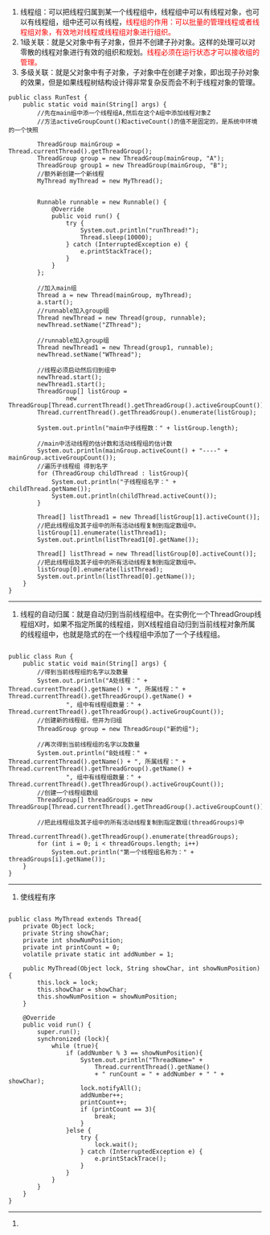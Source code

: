 1. 线程组：可以把线程归属到某一个线程组中，线程组中可以有线程对象，也可以有线程组，组中还可以有线程，<font color="red">线程组的作用：可以批量的管理线程或者线程组对象，有效地对线程或线程组对象进行组织。</font>
2. 1级关联：就是父对象中有子对象，但并不创建子孙对象。这样的处理可以对零散的线程对象进行有效的组织和规划。<font color="red">线程必须在运行状态才可以接收组的管理。</font>
3. 多级关联：就是父对象中有子对象，子对象中在创建子对象，即出现子孙对象的效果，但是如果线程树结构设计得非常复杂反而会不利于线程对象的管理。
<pre><code>public class RunTest {
    public static void main(String[] args) {
        //先在main组中添一个线程组A,然后在这个A组中添加线程对象Z
        //方法activeGroupCount()和activeCount()的值不是固定的，是系统中环境的一个快照

        ThreadGroup mainGroup = Thread.currentThread().getThreadGroup();
        ThreadGroup group = new ThreadGroup(mainGroup, "A");
        ThreadGroup group1 = new ThreadGroup(mainGroup, "B");
        //额外新创建一个新线程
        MyThread myThread = new MyThread();


        Runnable runnable = new Runnable() {
            @Override
            public void run() {
                try {
                    System.out.println("runThread!");
                    Thread.sleep(10000);
                } catch (InterruptedException e) {
                    e.printStackTrace();
                }
            }
        };

        //加入main组
        Thread a = new Thread(mainGroup, myThread);
        a.start();
        //runnable加入group组
        Thread newThread = new Thread(group, runnable);
        newThread.setName("ZThread");

        //runnable加入group组
        Thread newThread1 = new Thread(group1, runnable);
        newThread.setName("WThread");

        //线程必须启动然后归到组中
        newThread.start();
        newThread1.start();
        ThreadGroup[] listGroup =
                new ThreadGroup[Thread.currentThread().getThreadGroup().activeGroupCount()];
        Thread.currentThread().getThreadGroup().enumerate(listGroup);

        System.out.println("main中子线程数：" + listGroup.length);

        //main中活动线程的估计数和活动线程组的估计数
        System.out.println(mainGroup.activeCount() + "----" + mainGroup.activeGroupCount());
        //遍历子线程组 得到名字
        for (ThreadGroup childThread : listGroup){
            System.out.println("子线程组名字：" + childThread.getName());
            System.out.println(childThread.activeCount());
        }

        Thread[] listThread1 = new Thread[listGroup[1].activeCount()];
        //把此线程组及其子组中的所有活动线程复制到指定数组中。
        listGroup[1].enumerate(listThread1);
        System.out.println(listThread1[0].getName());

        Thread[] listThread = new Thread[listGroup[0].activeCount()];
        //把此线程组及其子组中的所有活动线程复制到指定数组中。
        listGroup[0].enumerate(listThread);
        System.out.println(listThread[0].getName());
    }
}</code></pre>
 

----------
1. 线程的自动归属：就是自动归到当前线程组中。在实例化一个ThreadGroup线程组X时，如果不指定所属的线程组，则X线程组自动归到当前线程对象所属的线程组中，也就是隐式的在一个线程组中添加了一个子线程组。
<pre><code>
public class Run {
    public static void main(String[] args) {
        //得到当前线程组的名字以及数量
        System.out.println("A处线程：" + Thread.currentThread().getName() + ", 所属线程：" + Thread.currentThread().getThreadGroup().getName() +
                ", 组中有线程组数量：" + Thread.currentThread().getThreadGroup().activeGroupCount());
        //创建新的线程组，但并为归组
        ThreadGroup group = new ThreadGroup("新的组");

        //再次得到当前线程组的名字以及数量
        System.out.println("B处线程：" + Thread.currentThread().getName() + ", 所属线程：" + Thread.currentThread().getThreadGroup().getName() +
                ", 组中有线程组数量：" + Thread.currentThread().getThreadGroup().activeGroupCount());
        //创建一个线程组数组
        ThreadGroup[] threadGroups = new ThreadGroup[Thread.currentThread().getThreadGroup().activeGroupCount()];

        //把此线程组及其子组中的所有活动线程复制到指定数组(threadGroups)中
        Thread.currentThread().getThreadGroup().enumerate(threadGroups);
        for (int i = 0; i < threadGroups.length; i++)
            System.out.println("第一个线程组名称为：" + threadGroups[i].getName());
    }
}</code></pre>

----------
1. 使线程有序
<pre><code>
public class MyThread extends Thread{
    private Object lock;
    private String showChar;
    private int showNumPosition;
    private int printCount = 0;
    volatile private static int addNumber = 1;

    public MyThread(Object lock, String showChar, int showNumPosition) {
        this.lock = lock;
        this.showChar = showChar;
        this.showNumPosition = showNumPosition;
    }

    @Override
    public void run() {
        super.run();
        synchronized (lock){
            while (true){
                if (addNumber % 3 == showNumPosition){
                    System.out.println("ThreadName=" +
                        Thread.currentThread().getName()
                        + " runCount = " + addNumber + " " + showChar);
                    lock.notifyAll();
                    addNumber++;
                    printCount++;
                    if (printCount == 3){
                        break;
                    }
                }else {
                    try {
                        lock.wait();
                    } catch (InterruptedException e) {
                        e.printStackTrace();
                    }
                }
            }
        }
    }
}</code></pre>

----------
1. 